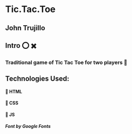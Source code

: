 # Tic.Tac.Toe
## John Trujillo

## Intro :o: :heavy_multiplication_x:
### Traditional game of Tic Tac Toe for two players :busts_in_silhouette:

## Technologies Used:

#### :small_blue_diamond: HTML
#### :small_blue_diamond: CSS
#### :small_blue_diamond: JS

##### Font by Google Fonts 